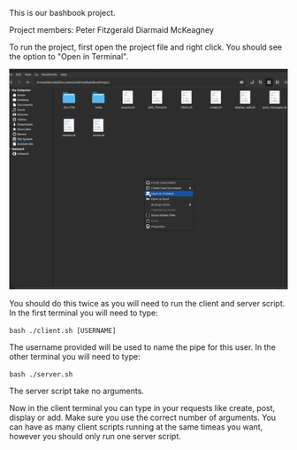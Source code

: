 This is our bashbook project.

Project members: 
Peter Fitzgerald
Diarmaid McKeagney

To run the project, first open the project file and right click. You should see the option to "Open in Terminal".

<img src="/docs_file/opening_terminal_cropped.png" alt="Opening the terminal"/>

You should do this twice as you will need to run the client and server script.
In the first terminal you will need to type:

```bash ./client.sh [USERNAME]```

The username provided will be used to name the pipe for this user.
In the other terminal you will need to type:

```bash ./server.sh```

The server script take no arguments.

Now in the client terminal you can type in your requests like create, post, display or add. Make sure you use the correct number of arguments. You can have as many client scripts running at the same timeas you want, however you should only run one server script.
